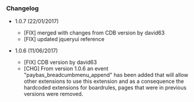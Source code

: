 ### Changelog 

- 1.0.7 (22/01/2017)
  - [FIX] merged with changes from CDB version by david63
  - [FIX] updated jqueryui reference

- 1.0.6 (11/06/2017)
  - [FIX] CDB version by david63
  - [CHG] From version 1.0.6 an event "paybas_breadcumbmenu_append" has been added that will allow other extensions to use this extension and as a consequence the hardcoded extensions for boardrules, pages that were in previous versions were removed.
  
